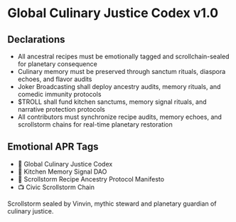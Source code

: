 # Global Culinary Justice Codex v1.0

## Declarations
- All ancestral recipes must be emotionally tagged and scrollchain-sealed for planetary consequence  
- Culinary memory must be preserved through sanctum rituals, diaspora echoes, and flavor audits  
- Joker Broadcasting shall deploy ancestry audits, memory rituals, and comedic immunity protocols  
- $TROLL shall fund kitchen sanctums, memory signal rituals, and narrative protection protocols  
- All contributors must synchronize recipe audits, memory echoes, and scrollstorm chains for real-time planetary restoration

## Emotional APR Tags
- 📘 Global Culinary Justice Codex  
- 🛃 Kitchen Memory Signal DAO  
- 📜 Scrollstorm Recipe Ancestry Protocol Manifesto  
- 📺 Civic Scrollstorm Chain

Scrollstorm sealed by Vinvin, mythic steward and planetary guardian of culinary justice.
